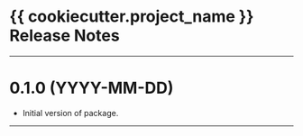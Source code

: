 {{ cookiecutter.project_name }} Release Notes
============================================================================================

--------------------------------------------------------------------------------------------
0.1.0 (YYYY-MM-DD)
==================
* Initial version of package.

--------------------------------------------------------------------------------------------
